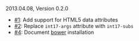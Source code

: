 2013.04.08, Version 0.2.0

* [#1](https://github.com/neocotic/int17/issues/1): Add support for HTML5 data attributes
* [#2](https://github.com/neocotic/int17/issues/2): Replace `int17-args` attribute with `int17-subs`
* [#4](https://github.com/neocotic/int17/issues/4): Document [bower][] installation

[bower]: http://twitter.github.io/bower/
